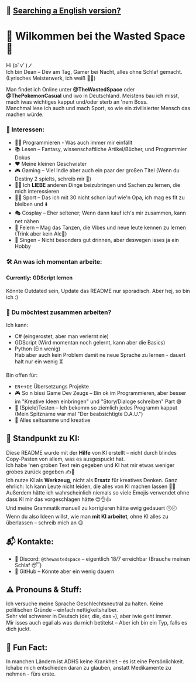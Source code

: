 ## 📘 [Searching a English version?](README.md)

# 👾 Wilkommen bei the Wasted Space 🚀

Hi (oﾟvﾟ)ノ  
Ich bin Dean – Dev am Tag, Gamer bei Nacht, alles ohne Schlaf gemacht. (Lyrisches Meisterwerk, ich weiß 🎤✨)


Man findet ich Online unter **@TheWastedSpace** oder **@ThePokemonCasual** und iwo in Deutschland. Meistens bau ich misst, mach iwas wichtiges kapput und/oder sterb an 'nem Boss.  
Manchmal lese ich auch und mach Sport, so wie ein zivilisierter Mensch das machen würde.

### 🧠 Interessen:
- 🧑‍💻 Programmieren - Was auch immer mir einfällt
- 📚 Lesen – Fantasy, wissenschaftliche Artikel/Bücher, und Programmier Dokus
- ❤️ Meine kleinen Geschwister
- 🎮 Gaming – Viel Indie aber auch ein paar der großen Titel (Wenn du Destiny 2 spielts, schreib mir 🙏)
- 🧑‍🎓 Ich **LIEBE** anderen Dinge beizubringen und Sachen zu lernen, die mich interessieren
- 🏃‍♂️ Sport – Das ich mit 30 nicht schon lauf wie'n Opa, ich mag es fit zu bleiben und ⬇️
- 🎭 Cosplay – Eher seltener; Wenn dann kauf ich's mir zusammen, kann net nähen
- 🎉 Feiern – Mag das Tanzen, die Vibes und neue leute kennen zu lernen (Trink aber kein Alc🚱)
- 🎤 Singen - Nicht besonders gut drinnen, aber deswegen isses ja ein Hobby

### 🛠️ An was ich momentan arbeite:
#### Currently: GDScript lernen  
Könnte Outdated sein, Update das README nur sporadisch. Aber hej, so bin ich :)

### 🤝 Du möchtest zusammen arbeiten?
Ich kann:
- C# (eingerostet, aber man verlernt nie)
- GDScript (Wird momentan noch gelernt, kann aber die Basics)
- Python (Ein wenig)  
Hab aber auch kein Problem damit ne neue Sprache zu lernen - dauert halt nur ein wenig ⏳

Bin offen für:
- `EN`↔️`DE` Übersetzungs Projekte
- 🎮 So n bissi Game Dev Zeugs – Bin ok im Programmieren, aber besser im "Kreative Ideen einbringen" und "Story/Dialoge schreiben" Part 😅
- 🧪 (Spiele)Testen – Ich bekomm so ziemlich jedes Programm kapput (Mein Spitzname war mal "Der beabsichtigte D.A.U.")
- 🎨 Alles seltsamme und kreative

## 🤖 Standpunkt zu KI:
Diese README wurde mit der **Hilfe** von KI erstellt – nicht durch blindes Copy-Pasten von allem, was es ausgespuckt hat.  
Ich habe 'nen groben Text rein gegeben und KI hat mir etwas weniger grobes zurück gegeben ✍️🤖  
Ich nutze KI als **Werkzeug**, nicht als **Ersatz** für kreatives Denken. Ganz ehrlich: Ich kann Leute nicht leiden, die alles von KI machen lassen 🙅‍♂️  
Außerdem hätte ich wahrscheinlich niemals so viele Emojis verwendet ohne dass KI mir das vorgeschlagen hätte 😊👌👍  
Und meine Grammatik manuell zu korrigieren hätte ewig gedauert 🕒🕗  
Wenn du also Ideen willst, wie man **mit KI arbeitet**, ohne KI alles zu überlassen – schreib mich an 😉


## 📬 Kontakte:
- 💬 Discord: `@thewastedspace` – eigentlich 18/7 erreichbar (Brauche meinen Schlaf 😴)
- 🐙 GitHub – Könnte aber ein wenig dauern

## ⚠️ Pronouns & Stuff:
Ich versuche meine Sprache Geschlechtsneutral zu halten. Keine politischen Gründe – einfach nettigkeitshalber.  
Sehr viel schwerer in Deutsch (der, die, das 💀), aber iwie geht immer.  
Mir isses auch egal als was du mich betitelst – Aber ich bin ein Typ, falls es dich juckt.

## 🧩 Fun Fact:
In manchen Ländern ist ADHS keine Krankheit – es ist eine Persönlichkeit.  
Ichabe mich entschieden daran zu glauben, anstatt Medikamente zu nehmen - fürs erste.
<!---
TheWastedSpace/TheWastedSpace is a ✨ special ✨ repository because its `README.md` (this file) appears on ur GitHub profile.
u can click the Preview link to take a look at ur changes.
--->
